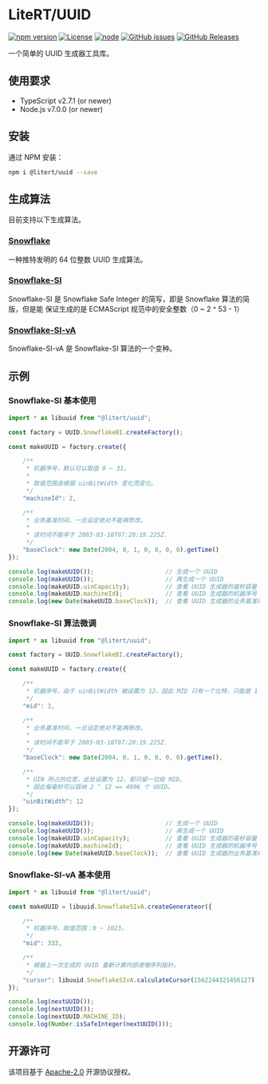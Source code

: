 # LiteRT/UUID

[![npm version](https://img.shields.io/npm/v/@litert/uuid.svg?colorB=brightgreen)](https://www.npmjs.com/package/@litert/uuid "Stable Version")
[![License](https://img.shields.io/npm/l/@litert/uuid.svg?maxAge=2592000?style=plastic)](https://github.com/litert/uuid/blob/master/LICENSE)
[![node](https://img.shields.io/node/v/@litert/uuid.svg?colorB=brightgreen)](https://nodejs.org/dist/latest-v8.x/)
[![GitHub issues](https://img.shields.io/github/issues/litert/uuid.js.svg)](https://github.com/litert/uuid.js/issues)
[![GitHub Releases](https://img.shields.io/github/release/litert/uuid.js.svg)](https://github.com/litert/uuid.js/releases "Stable Release")

一个简单的 UUID 生成器工具库。

## 使用要求

- TypeScript v2.7.1 (or newer)
- Node.js v7.0.0 (or newer)

## 安装

通过 NPM 安装：

```sh
npm i @litert/uuid --save
```

## 生成算法

目前支持以下生成算法。

### [Snowflake](https://blog.twitter.com/engineering/en_us/a/2010/announcing-snowflake.html)

一种推特发明的 64 位整数 UUID 生成算法。

### [Snowflake-SI](./docs/zh-CN/Snowflake-SI.md)

Snowflake-SI 是 Snowflake Safe Integer 的简写，即是 Snowflake 算法的简版，但是能
保证生成的是 ECMAScript 规范中的安全整数（0 ~ 2 ^ 53 - 1）

### [Snowflake-SI-vA](./docs/zh-CN/Snowflake-SI-vA.md)

Snowflake-SI-vA 是 Snowflake-SI 算法的一个变种。

## 示例

### Snowflake-SI 基本使用

```ts
import * as libuuid from "@litert/uuid";

const factory = UUID.SnowflakeBI.createFactory();

const makeUUID = factory.create({

    /**
     * 机器序号，默认可以取值 0 ~ 31。
     *
     * 取值范围会根据 uinBitWidth 变化而变化。
     */
    "machineId": 2,

    /**
     * 业务基准时间，一旦设定绝对不能再修改。
     *
     * 该时间不能早于 2003-03-18T07:20:19.225Z.
     */
    "baseClock": new Date(2004, 0, 1, 0, 0, 0, 0).getTime()
});

console.log(makeUUID());                    // 生成一个 UUID
console.log(makeUUID());                    // 再生成一个 UUID
console.log(makeUUID.uinCapacity);          // 查看 UUID 生成器的毫秒容量
console.log(makeUUID.machineId);            // 查看 UUID 生成器的机器序号
console.log(new Date(makeUUID.baseClock));  // 查看 UUID 生成器的业务基准时间
```

### Snowflake-SI 算法微调

```ts
import * as libuuid from "@litert/uuid";

const factory = UUID.SnowflakeBI.createFactory();

const makeUUID = factory.create({

    /**
     * 机器序号，由于 uinBitWidth 被设置为 12，因此 MID 只有一个比特，只能是 1 或者 0。
     */
    "mid": 1,

    /**
     * 业务基准时间，一旦设定绝对不能再修改。
     *
     * 该时间不能早于 2003-03-18T07:20:19.225Z.
     */
    "baseClock": new Date(2004, 0, 1, 0, 0, 0, 0).getTime(),

    /**
     * UIN 所占的位宽，此处设置为 12，即只留一位给 MID。
     * 因此每毫秒可以容纳 2 ^ 12 == 4096 个 UUID。
     */
    "uinBitWidth": 12
});

console.log(makeUUID());                    // 生成一个 UUID
console.log(makeUUID());                    // 再生成一个 UUID
console.log(makeUUID.uinCapacity);          // 查看 UUID 生成器的毫秒容量
console.log(makeUUID.machineId);            // 查看 UUID 生成器的机器序号
console.log(new Date(makeUUID.baseClock));  // 查看 UUID 生成器的业务基准时间
```

### Snowflake-SI-vA 基本使用

```ts
import * as libuuid from "@litert/uuid";

const makeUUID = libuuid.SnowflakeSIvA.createGenerateor({

    /**
     * 机器序号，取值范围：0 ~ 1023。
     */
    "mid": 333,

    /**
     * 根据上一次生成的 UUID 重新计算内部递增序列指针。
     */
    "cursor": libuuid.SnowflakeSIvA.calculateCursor(1562244321456127)
});

console.log(nextUUID());
console.log(nextUUID());
console.log(nextUUID.MACHINE_ID);
console.log(Number.isSafeInteger(nextUUID()));

```

## 开源许可

该项目基于 [Apache-2.0](./LICENSE) 开源协议授权。
